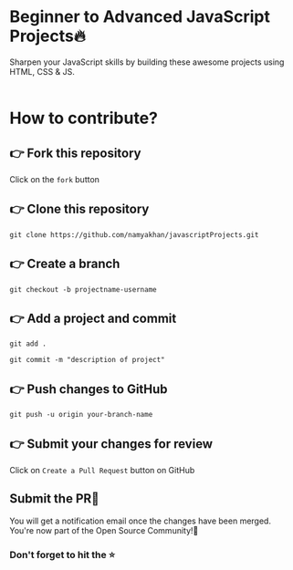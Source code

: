# Beginner to Advanced JavaScript Projects🔥
Sharpen your JavaScript skills by building these awesome projects using HTML, CSS &amp; JS.
<br>
<br>

# How to contribute? <br>
## 👉 Fork this repository <br>
Click on the ``fork`` button<br>
## 👉 Clone this repository <br>
```
git clone https://github.com/namyakhan/javascriptProjects.git
```
## 👉 Create a branch
```
git checkout -b projectname-username
```
## 👉 Add a project and commit
```
git add .
```
```
git commit -m "description of project"
```
## 👉 Push changes to GitHub
```
git push -u origin your-branch-name
```
## 👉 Submit your changes for review
Click on ``Create a Pull Request`` button on GitHub<br>

## Submit the PR🤩
You will get a notification email once the changes have been merged. You're now part of the Open Source Community!🎉

### Don't forget to hit the ⭐️


